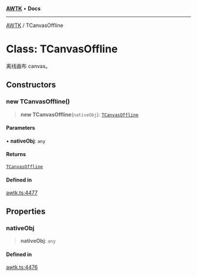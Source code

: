 [**AWTK**](../README.md) • **Docs**

***

[AWTK](../globals.md) / TCanvasOffline

# Class: TCanvasOffline

离线画布 canvas。

## Constructors

### new TCanvasOffline()

> **new TCanvasOffline**(`nativeObj`): [`TCanvasOffline`](TCanvasOffline.md)

#### Parameters

• **nativeObj**: `any`

#### Returns

[`TCanvasOffline`](TCanvasOffline.md)

#### Defined in

[awtk.ts:4477](https://github.com/zlgopen/awtk-binding/blob/a193834fdb1c1ee98bdcf84db4b6e5fd059e1d7c/tools/code_gen/js/output/awtk.ts#L4477)

## Properties

### nativeObj

> **nativeObj**: `any`

#### Defined in

[awtk.ts:4476](https://github.com/zlgopen/awtk-binding/blob/a193834fdb1c1ee98bdcf84db4b6e5fd059e1d7c/tools/code_gen/js/output/awtk.ts#L4476)
